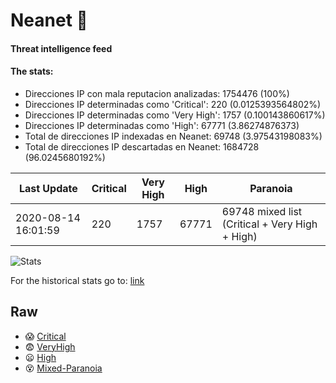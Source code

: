 # Neanet :hocho:
#### Threat intelligence feed
#### The stats:

- Direcciones IP con mala reputacion analizadas: 1754476 (100%)
- Direcciones IP determinadas como 'Critical':  220 (0.0125393564802%)
- Direcciones IP determinadas como 'Very High':  1757 (0.100143860617%)
- Direcciones IP determinadas como 'High':  67771 (3.86274876373)
- Total de direcciones IP indexadas en Neanet:  69748 (3.97543198083%)
- Total de direcciones IP descartadas en Neanet:  1684728 (96.0245680192%)

| Last Update | Critical | Very High | High | Paranoia |
| --- | --- | --- | --- | --- |
| 2020-08-14 16:01:59 | 220 | 1757 | 67771 | 69748 mixed list (Critical + Very High + High)|

![Stats](https://docs.google.com/spreadsheets/d/e/2PACX-1vSnaNMIXVabIpDJjufMlzH7poXnshF3mgd8Is1g9ytUEzVsP5my4Trn8f-xkoLLQ38xpL3HtmUexLo6/pubchart?oid=501124687&format=image)

For the historical stats go to: [link](/stats.csv)
## Raw
- :scream: [Critical](https://raw.githubusercontent.com/JavaGarcia/Neanet/master/blacklists/neanet_critical.txt)
- :fearful: [VeryHigh](https://raw.githubusercontent.com/JavaGarcia/Neanet/master/blacklists/neanet_veryHigh.txtt)
- :frowning: [High](https://raw.githubusercontent.com/JavaGarcia/Neanet/master/blacklists/neanet_high.txt)
- :dizzy_face: [Mixed-Paranoia](https://raw.githubusercontent.com/JavaGarcia/Neanet/master/blacklists/neanet_all.txt)


















































































































































































